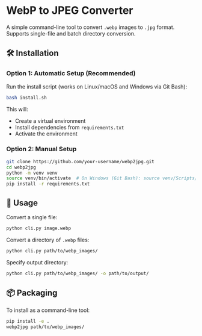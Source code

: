 # WebP to JPEG Converter

A simple command-line tool to convert `.webp` images to `.jpg` format. Supports single-file and batch directory conversion.

## 🛠 Installation

### Option 1: Automatic Setup (Recommended)

Run the install script (works on Linux/macOS and Windows via Git Bash):

```bash
bash install.sh
```

This will:
- Create a virtual environment
- Install dependencies from `requirements.txt`
- Activate the environment

### Option 2: Manual Setup

```bash
git clone https://github.com/your-username/webp2jpg.git
cd webp2jpg
python -m venv venv
source venv/bin/activate  # On Windows (Git Bash): source venv/Scripts/activate
pip install -r requirements.txt
```

## 🚀 Usage

Convert a single file:
```bash
python cli.py image.webp
```

Convert a directory of `.webp` files:
```bash
python cli.py path/to/webp_images/
```

Specify output directory:
```bash
python cli.py path/to/webp_images/ -o path/to/output/
```

## 📦 Packaging

To install as a command-line tool:
```bash
pip install -e .
webp2jpg path/to/webp_images/
```
